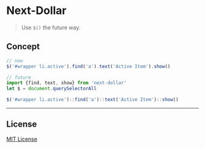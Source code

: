 # Next-Dollar

> Use `$()` the future way.

## Concept

```js
// now
$('#wrapper li.active').find('a').text('Active Item').show()
```

```js
// future
import {find, text, show} from 'next-dollar'
let $ = document.querySelectorAll

$('#wrapper li.active')::find('a')::text('Active Item')::show()
```

***

## License

[MIT License](http://www.opensource.org/licenses/mit-license.php)

